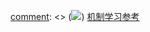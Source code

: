 [comment]: <> (![](http://images.genius.com/6ffb06e2be89ff78f72ff5854c02e7a3.640x640x1.jpg))
[机制学习参考](http://khalsa.guru/posts/16)


[comment]: <tags> (ocr,captcha)
[comment]: <description> (google的开源验证码识别ocr相关)
[comment]: <title> (google验证码识别ocr)
[comment]: <author> (夏洛之枫)